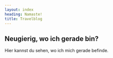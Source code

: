 ```yaml
---
layout: index
heading: Namaste!
title: Travelblog
---
```


## Neugierig, wo ich gerade bin?
Hier kannst du sehen, wo ich mich gerade befinde.
